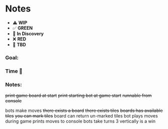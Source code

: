 # Notes

* ⚠️ **WIP**  
* ✅ **GREEN**  
* 🧠 **In Discovery**  
* ❌ **RED**  
* 📝 **TBD**  

### Goal: 
### Time 🍅
### Notes:

~~print game board at start~~
~~print starting bot at game start~~
~~runnable from console~~

bots make moves
  ~~there exists a board~~
  ~~there exists tiles~~
  ~~boards has available tiles~~
  ~~you can mark tiles~~
  board can return un-marked tiles
  bot plays moves during game
prints moves to console
bots take turns
3 vertically is a win 

